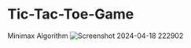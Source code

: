 # Tic-Tac-Toe-Game
Minimax Algorithm
![Screenshot 2024-04-18 222902](https://github.com/EhabEllati14/Tic-Tac-Toe-Game/assets/155006571/4235236e-d009-4425-a29b-b11c839ae9ba)
